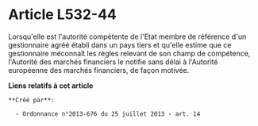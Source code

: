 # Article L532-44

Lorsqu'elle est l'autorité compétente de l'Etat membre de référence d'un gestionnaire agréé établi dans un pays tiers et
qu'elle estime que ce gestionnaire méconnaît les règles relevant de son champ de compétence, l'Autorité des marchés
financiers le notifie sans délai à l'Autorité européenne des marchés financiers, de façon motivée.

**Liens relatifs à cet article**

	**Créé par**:

	  - Ordonnance n°2013-676 du 25 juillet 2013 - art. 14

